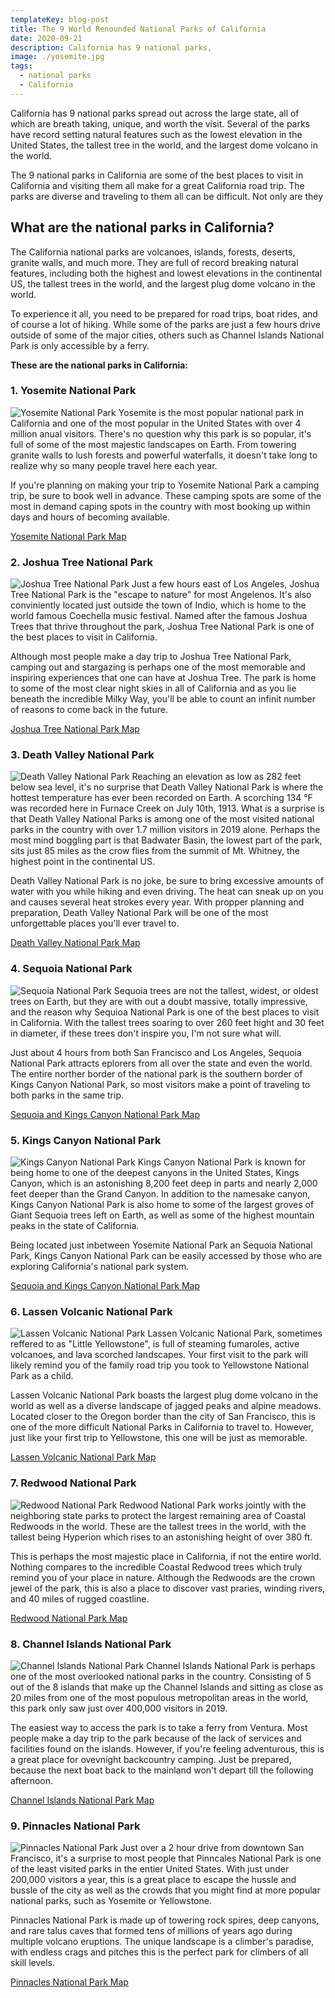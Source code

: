 ```yaml
---
templateKey: blog-post
title: The 9 World Renounded National Parks of California
date: 2020-09-21
description: California has 9 national parks, 
image: ./yosemite.jpg
tags:
  - national parks
  - California
---
```

California has 9 national parks spread out across the large state, all of which are breath taking, unique, and worth the visit. Several of the parks have record setting natural features such as the lowest elevation in the United States, the tallest tree in the world, and the largest dome volcano in the world.

The 9 national parks in California are some of the best places to visit in California and visiting them all make for a great California road trip. The parks are diverse and traveling to them all can be difficult. Not only are they 

## What are the national parks in California?

The California national parks are volcanoes, islands, forests, deserts, granite walls, and much more. They are full of record breaking natural features, including both the highest and lowest elevations in the continental US, the tallest trees in the world, and the largest plug dome volcano in the world.

To experience it all, you need to be prepared for road trips, boat rides, and of course a lot of hiking. While some of the parks are just a few hours drive outside of some of the major cities, others such as Channel Islands National Park is only accessible by a ferry. 


**These are the national parks in California:**

### 1. Yosemite National Park
![Yosemite National Park](./yosemite.jpg)
Yosemite is the most popular national park in California and one of the most popular in the United States with over 4 million anual visitors. There's no question why this park is so popular, it's full of some of the most majestic landscapes on Earth. From towering granite walls to lush forests and powerful waterfalls, it doesn't take long to realize why so many people travel here each year.

If you're planning on making your trip to Yosemite National Park a camping trip, be sure to book well in advance. These camping spots are some of the most in demand caping spots in the country with most booking up within days and hours of becoming available.

<a href="https://amzn.to/3ln1eUf" target="_blank" rel="noopener noreferrer">Yosemite National Park Map<a>

### 2. Joshua Tree National Park
![Joshua Tree National Park](./joshua-tree.jpg)
Just a few hours east of Los Angeles, Joshua Tree National Park is the "escape to nature" for most Angelenos. It's also conviniently located just outside the town of Indio, which is home to the world famous Coechella music festival. Named after the famous Joshua Trees that thrive throughout the park, Joshua Tree National Park is one of the best places to visit in California.

Although most people make a day trip to Joshua Tree National Park, camping out and stargazing is perhaps one of the most memorable and inspiring experiences that one can have at Joshua Tree. The park is home to some of the most clear night skies in all of California and as you lie beneath the incredible Milky Way, you'll be able to count an infinit number of reasons to come back in the future.

<a href="https://amzn.to/3d27PAi" target="_blank" rel="noopener noreferrer">Joshua Tree National Park Map<a>

### 3. Death Valley National Park
![Death Valley National Park](./death-valley.jpg)
Reaching an elevation as low as 282 feet below sea level, it's no surprise that Death Valley National Park is where the hottest temperature has ever been recorded on Earth. A scorching 134 °F was recorded here in Furnace Creek on July 10th, 1913. What is a surprise is that Death Valley National Parks is among one of the most visited national parks in the country with over 1.7 million visitors in 2019 alone. Perhaps the most mind boggling part is that Badwater Basin, the lowest part of the park, sits just 85 miles as the crow flies from the summit of Mt. Whitney, the highest point in the continental US.

Death Valley National Park is no joke, be sure to bring excessive amounts of water with you while hiking and even driving. The heat can sneak up on you and causes several heat strokes every year. With propper planning and preparation, Death Valley National Park will be one of the most unforgettable places you'll ever travel to.

<a href="https://amzn.to/3iA8REQ" target="_blank" rel="noopener noreferrer">Death Valley National Park Map<a>

### 4. Sequoia National Park
![Sequoia National Park](./sequoia.jpg)
Sequoia trees are not the tallest, widest, or oldest trees on Earth, but they are with out a doubt massive, totally impressive, and the reason why Sequioa National Park is one of the best places to visit in California. With the tallest trees soaring to over 260 feet hight and 30 feet in diameter, if these trees don't inspire you, I'm not sure what will.

Just about 4 hours from both San Francisco and Los Angeles, Sequoia National Park attracts eplorers from all over the state and even the world. The entire norther border of the national park is the southern border of Kings Canyon National Park, so most visitors make a point of traveling to both parks in the same trip.

<a href="https://amzn.to/3d6jT3q" target="_blank" rel="noopener noreferrer">Sequoia and Kings Canyon National Park Map<a>

### 5. Kings Canyon National Park
![Kings Canyon National Park](./kings-canyon.jpg)
Kings Canyon National Park is known for being home to one of the deepest canyons in the United States, Kings Canyon, which is an astonishing 8,200 feet deep in parts and nearly 2,000 feet deeper than the Grand Canyon. In addition to the namesake canyon, Kings Canyon National Park is also home to some of the largest groves of Giant Sequoia trees left on Earth, as well as some of the highest mountain peaks in the state of California.

Being located just inbetween Yosemite National Park an Sequoia National Park, Kings Canyon National Park can be easily accessed by those who are exploring California's national park system. 

<a href="https://amzn.to/3d6jT3q" target="_blank" rel="noopener noreferrer">Sequoia and Kings Canyon National Park Map<a>

### 6. Lassen Volcanic National Park
![Lassen Volcanic National Park](./lassen-volcanic.jpg)
Lassen Volcanic National Park, sometimes reffered to as "Little Yellowstone", is full of steaming fumaroles, active volcanoes, and lava scorched landscapes. Your first visit to the park will likely remind you of the family road trip you took to Yellowstone National Park as a child.

Lassen Volcanic National Park boasts the largest plug dome volcano in the world as well as a diverse landscape of jagged peaks and alpine meadows. Located closer to the Oregon border than the city of San Francisco, this is one of the more difficult National Parks in California to travel to. However, just like your first trip to Yellowstone, this one will be just as memorable.

<a href="https://amzn.to/33ACPVa" target="_blank" rel="noopener noreferrer">Lassen Volcanic National Park Map<a>

### 7. Redwood National Park
![Redwood National Park](./redwood.jpg)
Redwood National Park works jointly with the neighboring state parks to protect the largest remaining area of Coastal Redwoods in the world. These are the tallest trees in the world, with the tallest being Hyperion which rises to an astonishing height of over 380 ft.

This is perhaps the most majestic place in California, if not the entire world. Nothing compares to the incredible Coastal Redwood trees which truly remind you of your place in nature. Although the Redwoods are the crown jewel of the park, this is also a place to discover vast praries, winding rivers, and 40 miles of rugged coastline.

<a href="https://amzn.to/34nDqZe" target="_blank" rel="noopener noreferrer">Redwood National Park Map<a>

### 8. Channel Islands National Park
![Channel Islands National Park](./channel-islands.jpg)
Channel Islands National Park is perhaps one of the most overlooked national parks in the country. Consisting of 5 out of the 8 islands that make up the Channel Islands and sitting as close as 20 miles from one of the most populous metropolitan areas in the world, this park only saw just over 400,000 visitors in 2019.

The easiest way to access the park is to take a ferry from Ventura. Most people make a day trip to the park because of the lack of services and facilities found on the islands. However, if you're feeling adventurous, this is a great place for ovevnight backcountry camping. Just be prepared, because the next boat back to the mainland won't depart till the following afternoon.

<a href="https://amzn.to/2GBtTpn" target="_blank" rel="noopener noreferrer">Channel Islands National Park Map<a>

### 9. Pinnacles National Park
![Pinnacles National Park](./pinnacles.jpg)
Just over a 2 hour drive from downtown San Francisco, it's a surprise to most people that Pinncales National Park is one of the least visited parks in the entier United States. With just under 200,000 visitors a year, this is a great place to escape the hussle and bussle of the city as well as the crowds that you might find at more popular national parks, such as Yosemite or Yellowstone.

Pinnacles National Park is made up of towering rock spires, deep canyons, and rare talus caves that formed tens of millions of years ago during multiple volcano eruptions. The unique landscape is a climber's paradise, with endless crags and pitches this is the perfect park for climbers of all skill levels.

<a href="https://amzn.to/36AWDtd" target="_blank" rel="noopener noreferrer">Pinnacles National Park Map<a>
